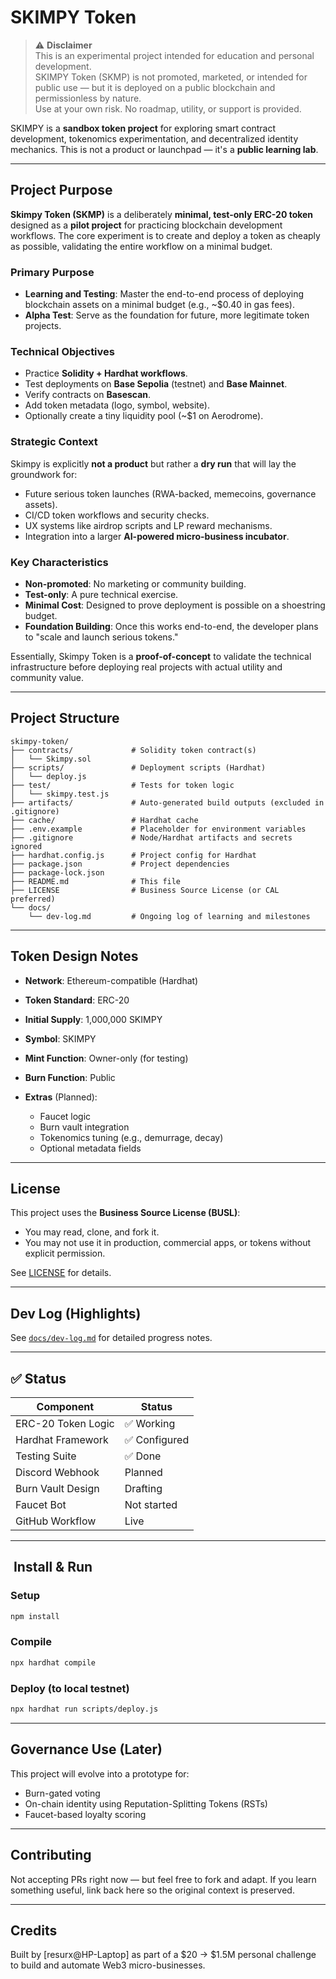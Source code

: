 # SKIMPY Token

> ⚠️ **Disclaimer**  
This is an experimental project intended for education and personal development.  
SKIMPY Token (SKMP) is not promoted, marketed, or intended for public use — but it is deployed on a public blockchain and permissionless by nature.  
Use at your own risk. No roadmap, utility, or support is provided.

SKIMPY is a **sandbox token project** for exploring smart contract development, tokenomics experimentation, and decentralized identity mechanics. This is not a product or launchpad — it's a **public learning lab**.

---

## Project Purpose

**Skimpy Token (SKMP)** is a deliberately **minimal, test-only ERC-20 token** designed as a **pilot project** for practicing blockchain development workflows. The core experiment is to create and deploy a token as cheaply as possible, validating the entire workflow on a minimal budget.

### Primary Purpose
- **Learning and Testing**: Master the end-to-end process of deploying blockchain assets on a minimal budget (e.g., ~$0.40 in gas fees).
- **Alpha Test**: Serve as the foundation for future, more legitimate token projects.

### Technical Objectives
- Practice **Solidity + Hardhat workflows**.
- Test deployments on **Base Sepolia** (testnet) and **Base Mainnet**.
- Verify contracts on **Basescan**.
- Add token metadata (logo, symbol, website).
- Optionally create a tiny liquidity pool (~$1 on Aerodrome).

### Strategic Context
Skimpy is explicitly **not a product** but rather a **dry run** that will lay the groundwork for:
- Future serious token launches (RWA-backed, memecoins, governance assets).
- CI/CD token workflows and security checks.
- UX systems like airdrop scripts and LP reward mechanisms.
- Integration into a larger **AI-powered micro-business incubator**.

### Key Characteristics
- **Non-promoted**: No marketing or community building.
- **Test-only**: A pure technical exercise.
- **Minimal Cost**: Designed to prove deployment is possible on a shoestring budget.
- **Foundation Building**: Once this works end-to-end, the developer plans to "scale and launch serious tokens."

Essentially, Skimpy Token is a **proof-of-concept** to validate the technical infrastructure before deploying real projects with actual utility and community value.

---

## Project Structure

```plaintext
skimpy-token/
├── contracts/             # Solidity token contract(s)
│   └── Skimpy.sol
├── scripts/               # Deployment scripts (Hardhat)
│   └── deploy.js
├── test/                  # Tests for token logic
│   └── skimpy.test.js
├── artifacts/             # Auto-generated build outputs (excluded in .gitignore)
├── cache/                 # Hardhat cache
├── .env.example           # Placeholder for environment variables
├── .gitignore             # Node/Hardhat artifacts and secrets ignored
├── hardhat.config.js      # Project config for Hardhat
├── package.json           # Project dependencies
├── package-lock.json
├── README.md              # This file
├── LICENSE                # Business Source License (or CAL preferred)
└── docs/
    └── dev-log.md         # Ongoing log of learning and milestones
```

---

## Token Design Notes

* **Network**: Ethereum-compatible (Hardhat)
* **Token Standard**: ERC-20
* **Initial Supply**: 1,000,000 SKIMPY
* **Symbol**: SKIMPY
* **Mint Function**: Owner-only (for testing)
* **Burn Function**: Public
* **Extras** (Planned):

  * Faucet logic
  * Burn vault integration
  * Tokenomics tuning (e.g., demurrage, decay)
  * Optional metadata fields

---

## License

This project uses the **Business Source License (BUSL)**:

* You may read, clone, and fork it.
* You may not use it in production, commercial apps, or tokens without explicit permission.

See [LICENSE](./LICENSE) for details.

---

## Dev Log (Highlights)

See [`docs/dev-log.md`](docs/dev.log.md) for detailed progress notes.

---

## ✅ Status

| Component          | Status         |
| ------------------ | -------------- |
| ERC-20 Token Logic | ✅ Working      |
| Hardhat Framework  | ✅ Configured   |
| Testing Suite      | ✅ Done      |
| Discord Webhook    |  Planned     |
| Burn Vault Design  |  Drafting    |
| Faucet Bot         |  Not started |
| GitHub Workflow    |  Live        |

---

## ️ Install & Run

### Setup

```bash
npm install
```

### Compile

```bash
npx hardhat compile
```

### Deploy (to local testnet)

```bash
npx hardhat run scripts/deploy.js
```

---

## Governance Use (Later)

This project will evolve into a prototype for:

* Burn-gated voting
* On-chain identity using Reputation-Splitting Tokens (RSTs)
* Faucet-based loyalty scoring

---

## Contributing

Not accepting PRs right now — but feel free to fork and adapt. If you learn something useful, link back here so the original context is preserved.

---

## Credits

Built by [resurx@HP-Laptop] as part of a $20 → $1.5M personal challenge to build and automate Web3 micro-businesses.
